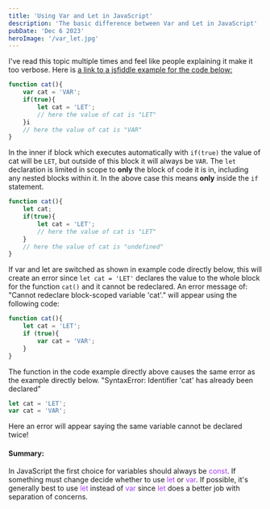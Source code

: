 ```yaml
---
title: 'Using Var and Let in JavaScript'
description: 'The basic difference between Var and Let in JavaScript'
pubDate: 'Dec 6 2023'
heroImage: '/var_let.jpg'
---
```


I've read this topic multiple times and feel like people explaining it make it too verbose. Here is
<a href='https://jsfiddle.net/w40yLazr/1/'>a link to a jsfiddle example for the code below:</a>

```javascript
function cat(){
    var cat = 'VAR';
    if(true){
        let cat = 'LET';
        // here the value of cat is "LET"
    }i
    // here the value of cat is "VAR"
}
```
In the inner if block which executes automatically with `if(true)` the value of cat will be `LET`, but outside of this block it will always be `VAR`.
The `let` declaration is limited in scope to **only** the block of code it is in, including any nested blocks within it. In the above case this means **only** inside the `if` statement.


```javascript
function cat(){
    let cat;    
    if(true){
        let cat = 'LET';
        // here the value of cat is "LET"
    }
    // here the value of cat is "undefined"
}
```

If var and let are switched as shown in example code directly below, this will create an error since `let cat = 'LET'` declares the value to the whole block for the function `cat()` and it cannot be redeclared. An error message of: "Cannot redeclare block-scoped variable 'cat'." will appear using the following code:

```javascript
function cat(){
    let cat = 'LET';
    if (true){
        var cat = 'VAR';     
    }    
}
```

The function in the code example directly above causes the same error as the example directly below.
"SyntaxError: Identifier 'cat' has already been declared"

```javascript
let cat = 'LET';
var cat = 'VAR';
```

Here an error will appear saying the same variable cannot be declared twice!

<h4>Summary:</h4>
In JavaScript the first choice for variables should always be <span class="variable-color">const</span>.
If something must change decide whether to use <span class="variable-color">let</span> or <span class="variable-color">var</span>. If possible, it's generally best to use <span class="variable-color">let</span> instead of <span class="variable-color">var</span> since <span class="variable-color">let</span> does a better job with separation of concerns.



<style scoped>
.variable-color{
    color: rgb(168, 55, 247);
}
    
</style>
